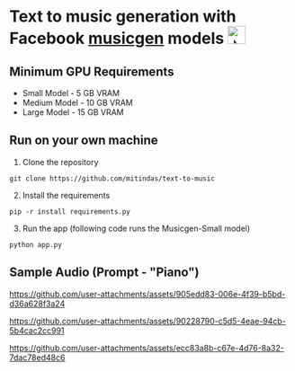 # Text to music generation with Facebook [musicgen](https://github.com/facebookresearch/audiocraft/blob/main/docs/MUSICGEN.md) models <img src="https://fonts.gstatic.com/s/e/notoemoji/latest/1f3b6/512.gif" alt="🎶" width="32" height="32"> 
## Minimum GPU Requirements
 - Small Model - 5 GB VRAM
 - Medium Model - 10 GB VRAM
 - Large Model - 15 GB VRAM
## Run on your own machine
1. Clone the repository
```
git clone https://github.com/mitindas/text-to-music
```
2. Install the requirements
```
pip -r install requirements.py
```
3. Run the app (following code runs the Musicgen-Small model)
```
python app.py
```
## Sample Audio (Prompt - "Piano")



https://github.com/user-attachments/assets/905edd83-006e-4f39-b5bd-d36a628f3a24



https://github.com/user-attachments/assets/90228790-c5d5-4eae-94cb-5b4cac2cc991



https://github.com/user-attachments/assets/ecc83a8b-c67e-4d76-8a32-7dac78ed48c6

